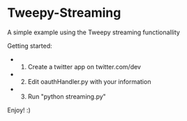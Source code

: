 Tweepy-Streaming
================

A simple example using the Tweepy streaming functionallity

Getting started:
* 1. Create a twitter app on twitter.com/dev
* 2. Edit oauthHandler.py with your information
* 3. Run "python streaming.py"

Enjoy! :)
